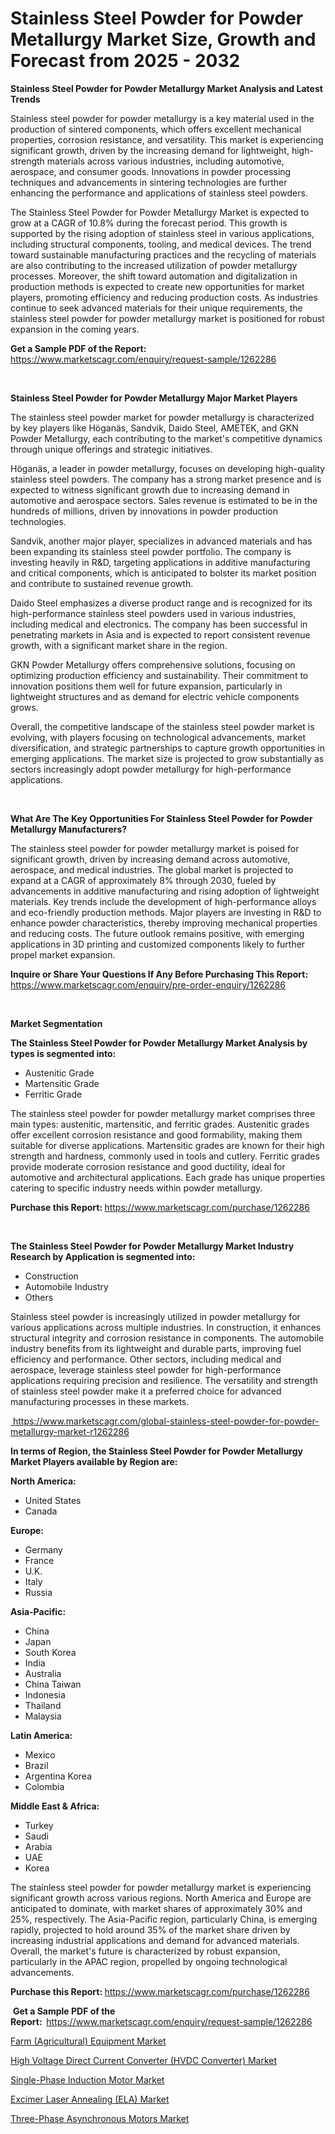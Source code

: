 <p><h1>Stainless Steel Powder for Powder Metallurgy Market Size, Growth and Forecast from 2025 - 2032</h1></p><p><strong>Stainless Steel Powder for Powder Metallurgy Market Analysis and Latest Trends</strong></p>
<p><p>Stainless steel powder for powder metallurgy is a key material used in the production of sintered components, which offers excellent mechanical properties, corrosion resistance, and versatility. This market is experiencing significant growth, driven by the increasing demand for lightweight, high-strength materials across various industries, including automotive, aerospace, and consumer goods. Innovations in powder processing techniques and advancements in sintering technologies are further enhancing the performance and applications of stainless steel powders.</p><p>The Stainless Steel Powder for Powder Metallurgy Market is expected to grow at a CAGR of 10.8% during the forecast period. This growth is supported by the rising adoption of stainless steel in various applications, including structural components, tooling, and medical devices. The trend toward sustainable manufacturing practices and the recycling of materials are also contributing to the increased utilization of powder metallurgy processes. Moreover, the shift toward automation and digitalization in production methods is expected to create new opportunities for market players, promoting efficiency and reducing production costs. As industries continue to seek advanced materials for their unique requirements, the stainless steel powder for powder metallurgy market is positioned for robust expansion in the coming years.</p></p>
<p><strong>Get a Sample PDF of the Report:&nbsp;</strong> <a href="https://www.marketscagr.com/enquiry/request-sample/1262286?utm_campaign=2106&utm_medium=2&utm_source=Github&utm_content=ia&utm_term=28022025&utm_id=stainless-steel-powder-for-powder-metallurgy">https://www.marketscagr.com/enquiry/request-sample/1262286</a></p>
<p>&nbsp;</p>
<p><strong>Stainless Steel Powder for Powder Metallurgy Major Market Players</strong></p>
<p><p>The stainless steel powder market for powder metallurgy is characterized by key players like Höganäs, Sandvik, Daido Steel, AMETEK, and GKN Powder Metallurgy, each contributing to the market's competitive dynamics through unique offerings and strategic initiatives.</p><p>Höganäs, a leader in powder metallurgy, focuses on developing high-quality stainless steel powders. The company has a strong market presence and is expected to witness significant growth due to increasing demand in automotive and aerospace sectors. Sales revenue is estimated to be in the hundreds of millions, driven by innovations in powder production technologies.</p><p>Sandvik, another major player, specializes in advanced materials and has been expanding its stainless steel powder portfolio. The company is investing heavily in R&D, targeting applications in additive manufacturing and critical components, which is anticipated to bolster its market position and contribute to sustained revenue growth.</p><p>Daido Steel emphasizes a diverse product range and is recognized for its high-performance stainless steel powders used in various industries, including medical and electronics. The company has been successful in penetrating markets in Asia and is expected to report consistent revenue growth, with a significant market share in the region.</p><p>GKN Powder Metallurgy offers comprehensive solutions, focusing on optimizing production efficiency and sustainability. Their commitment to innovation positions them well for future expansion, particularly in lightweight structures and as demand for electric vehicle components grows.</p><p>Overall, the competitive landscape of the stainless steel powder market is evolving, with players focusing on technological advancements, market diversification, and strategic partnerships to capture growth opportunities in emerging applications. The market size is projected to grow substantially as sectors increasingly adopt powder metallurgy for high-performance applications.</p></p>
<p>&nbsp;</p>
<p><strong>What Are The Key Opportunities For Stainless Steel Powder for Powder Metallurgy Manufacturers?</strong></p>
<p><p>The stainless steel powder for powder metallurgy market is poised for significant growth, driven by increasing demand across automotive, aerospace, and medical industries. The global market is projected to expand at a CAGR of approximately 8% through 2030, fueled by advancements in additive manufacturing and rising adoption of lightweight materials. Key trends include the development of high-performance alloys and eco-friendly production methods. Major players are investing in R&D to enhance powder characteristics, thereby improving mechanical properties and reducing costs. The future outlook remains positive, with emerging applications in 3D printing and customized components likely to further propel market expansion.</p></p>
<p><strong>Inquire or Share Your Questions If Any Before Purchasing This Report:</strong> <a href="https://www.marketscagr.com/enquiry/pre-order-enquiry/1262286?utm_campaign=2106&utm_medium=2&utm_source=Github&utm_content=ia&utm_term=28022025&utm_id=stainless-steel-powder-for-powder-metallurgy">https://www.marketscagr.com/enquiry/pre-order-enquiry/1262286</a></p>
<p>&nbsp;</p>
<p><strong>Market Segmentation</strong></p>
<p><strong>The Stainless Steel Powder for Powder Metallurgy Market Analysis by types is segmented into:</strong></p>
<p><ul><li>Austenitic Grade</li><li>Martensitic Grade</li><li>Ferritic Grade</li></ul></p>
<p><p>The stainless steel powder for powder metallurgy market comprises three main types: austenitic, martensitic, and ferritic grades. Austenitic grades offer excellent corrosion resistance and good formability, making them suitable for diverse applications. Martensitic grades are known for their high strength and hardness, commonly used in tools and cutlery. Ferritic grades provide moderate corrosion resistance and good ductility, ideal for automotive and architectural applications. Each grade has unique properties catering to specific industry needs within powder metallurgy.</p></p>
<p><strong>Purchase this Report:&nbsp;</strong><a href="https://www.marketscagr.com/purchase/1262286?utm_campaign=2106&utm_medium=2&utm_source=Github&utm_content=ia&utm_term=28022025&utm_id=stainless-steel-powder-for-powder-metallurgy">https://www.marketscagr.com/purchase/1262286</a></p>
<p>&nbsp;</p>
<p><strong>The Stainless Steel Powder for Powder Metallurgy Market Industry Research by Application is segmented into:</strong></p>
<p><ul><li>Construction</li><li>Automobile Industry</li><li>Others</li></ul></p>
<p><p>Stainless steel powder is increasingly utilized in powder metallurgy for various applications across multiple industries. In construction, it enhances structural integrity and corrosion resistance in components. The automobile industry benefits from its lightweight and durable parts, improving fuel efficiency and performance. Other sectors, including medical and aerospace, leverage stainless steel powder for high-performance applications requiring precision and resilience. The versatility and strength of stainless steel powder make it a preferred choice for advanced manufacturing processes in these markets.</p></p>
<p><a href="https://www.marketscagr.com/global-stainless-steel-powder-for-powder-metallurgy-market-r1262286?utm_campaign=2106&utm_medium=2&utm_source=Github&utm_content=ia&utm_term=28022025&utm_id=stainless-steel-powder-for-powder-metallurgy">&nbsp;https://www.marketscagr.com/global-stainless-steel-powder-for-powder-metallurgy-market-r1262286</a></p>
<p><strong>In terms of Region, the Stainless Steel Powder for Powder Metallurgy Market Players available by Region are:</strong></p>
<p>
    <p> <strong> North America: </strong>
        <ul>
            <li>United States</li>
            <li>Canada</li>
        </ul>
        </p> 
    <p> <strong> Europe: </strong>
        <ul>
            <li>Germany</li>
            <li>France</li>
            <li>U.K.</li>
            <li>Italy</li>
            <li>Russia</li>
        </ul>
        </p> 
    <p> <strong> Asia-Pacific: </strong>
        <ul>
            <li>China</li>
            <li>Japan</li>
            <li>South Korea</li>
            <li>India</li>
            <li>Australia</li>
            <li>China Taiwan</li>
            <li>Indonesia</li>
            <li>Thailand</li>
            <li>Malaysia</li>
        </ul>
        </p> 
    <p> <strong> Latin America: </strong>
        <ul>
            <li>Mexico</li>
            <li>Brazil</li>
            <li>Argentina Korea</li>
            <li>Colombia</li>
        </ul>
        </p> 
    <p> <strong> Middle East & Africa: </strong>
        <ul>
            <li>Turkey</li>
            <li>Saudi</li>
            <li>Arabia</li>
            <li>UAE</li>
            <li>Korea</li>
        </ul>
    </p>
    </p>
<p><p>The stainless steel powder for powder metallurgy market is experiencing significant growth across various regions. North America and Europe are anticipated to dominate, with market shares of approximately 30% and 25%, respectively. The Asia-Pacific region, particularly China, is emerging rapidly, projected to hold around 35% of the market share driven by increasing industrial applications and demand for advanced materials. Overall, the market's future is characterized by robust expansion, particularly in the APAC region, propelled by ongoing technological advancements.</p></p>
<p><strong>Purchase this Report: </strong><a href="https://www.marketscagr.com/purchase/1262286?utm_campaign=2106&utm_medium=2&utm_source=Github&utm_content=ia&utm_term=28022025&utm_id=stainless-steel-powder-for-powder-metallurgy">https://www.marketscagr.com/purchase/1262286</a></p>
<p>&nbsp;<strong>Get a Sample PDF of the Report:&nbsp;&nbsp;</strong><a href="https://www.marketscagr.com/enquiry/request-sample/1262286?utm_campaign=2106&utm_medium=2&utm_source=Github&utm_content=ia&utm_term=28022025&utm_id=stainless-steel-powder-for-powder-metallurgy">https://www.marketscagr.com/enquiry/request-sample/1262286</a></p>
<p><strong></strong></p>
<p><p><a href="https://github.com/shirleenfraker87/Market-Research-Report-List-1/blob/main/farm-agricultural-equipment-market.md?utm_campaign=2106&utm_medium=2&utm_source=Github&utm_content=ia&utm_term=28022025&utm_id=stainless-steel-powder-for-powder-metallurgy">Farm (Agricultural) Equipment Market</a></p><p><a href="https://github.com/birbamanan03/Market-Research-Report-List-1/blob/main/high-voltage-direct-current-converter-hvdc-converter-market.md?utm_campaign=2106&utm_medium=2&utm_source=Github&utm_content=ia&utm_term=28022025&utm_id=stainless-steel-powder-for-powder-metallurgy">High Voltage Direct Current Converter (HVDC Converter) Market</a></p><p><a href="https://github.com/bholdsfofie/Market-Research-Report-List-1/blob/main/single-phase-induction-motor-market.md?utm_campaign=2106&utm_medium=2&utm_source=Github&utm_content=ia&utm_term=28022025&utm_id=stainless-steel-powder-for-powder-metallurgy">Single-Phase Induction Motor Market</a></p><p><a href="https://github.com/abedlagagica4/Market-Research-Report-List-1/blob/main/excimer-laser-annealing-ela-market.md?utm_campaign=2106&utm_medium=2&utm_source=Github&utm_content=ia&utm_term=28022025&utm_id=stainless-steel-powder-for-powder-metallurgy">Excimer Laser Annealing (ELA) Market</a></p><p><a href="https://github.com/mezokathleen834/Market-Research-Report-List-1/blob/main/three-phase-asynchronous-motors-market.md?utm_campaign=2106&utm_medium=2&utm_source=Github&utm_content=ia&utm_term=28022025&utm_id=stainless-steel-powder-for-powder-metallurgy">Three-Phase Asynchronous Motors Market</a></p></p>